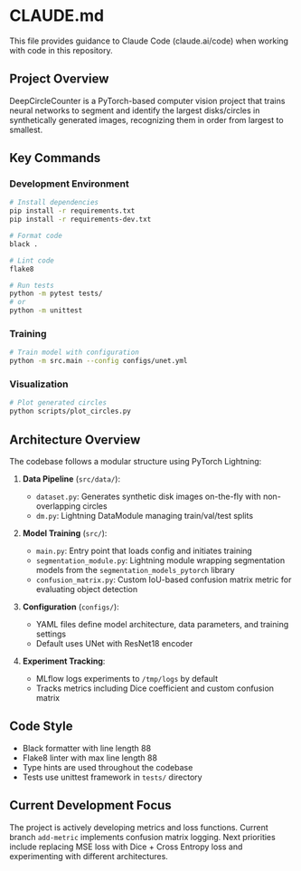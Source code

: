 # CLAUDE.md

This file provides guidance to Claude Code (claude.ai/code) when working with code in this repository.

## Project Overview

DeepCircleCounter is a PyTorch-based computer vision project that trains neural networks to segment and identify the largest disks/circles in synthetically generated images, recognizing them in order from largest to smallest.

## Key Commands

### Development Environment
```bash
# Install dependencies
pip install -r requirements.txt
pip install -r requirements-dev.txt

# Format code
black .

# Lint code
flake8

# Run tests
python -m pytest tests/
# or
python -m unittest
```

### Training
```bash
# Train model with configuration
python -m src.main --config configs/unet.yml
```

### Visualization
```bash
# Plot generated circles
python scripts/plot_circles.py
```

## Architecture Overview

The codebase follows a modular structure using PyTorch Lightning:

1. **Data Pipeline** (`src/data/`):
   - `dataset.py`: Generates synthetic disk images on-the-fly with non-overlapping circles
   - `dm.py`: Lightning DataModule managing train/val/test splits

2. **Model Training** (`src/`):
   - `main.py`: Entry point that loads config and initiates training
   - `segmentation_module.py`: Lightning module wrapping segmentation models from the `segmentation_models_pytorch` library
   - `confusion_matrix.py`: Custom IoU-based confusion matrix metric for evaluating object detection

3. **Configuration** (`configs/`):
   - YAML files define model architecture, data parameters, and training settings
   - Default uses UNet with ResNet18 encoder

4. **Experiment Tracking**:
   - MLflow logs experiments to `/tmp/logs` by default
   - Tracks metrics including Dice coefficient and custom confusion matrix

## Code Style

- Black formatter with line length 88
- Flake8 linter with max line length 88
- Type hints are used throughout the codebase
- Tests use unittest framework in `tests/` directory

## Current Development Focus

The project is actively developing metrics and loss functions. Current branch `add-metric` implements confusion matrix logging. Next priorities include replacing MSE loss with Dice + Cross Entropy loss and experimenting with different architectures.